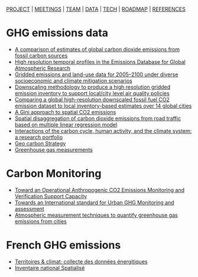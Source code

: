 [PROJECT](./index.html) | [MEETINGS](./meetings.html) | [TEAM](./team.html) | [DATA](./data.html)  | [TECH](./tech.html) | [ROADMAP](./roadmap.html) | [REFERENCES](./references.html)

# GHG emissions data

- [A comparison of estimates of global carbon dioxide emissions from fossil carbon sources](https://essd.copernicus.org/articles/12/1437/2020/)
- [High resolution temporal profiles in the Emissions Database for Global Atmospheric Research](https://www.nature.com/articles/s41597-020-0462-2)
- [Gridded emissions and land-use data for 2005–2100 under diverse socioeconomic and climate mitigation scenarios](https://www.nature.com/articles/sdata2018210)
- [Downscaling methodology to produce a high resolution gridded emission inventory to support local/city level air quality policies](https://op.europa.eu/fr/publication-detail/-/publication/420ec0d3-e138-11e6-ad7c-01aa75ed71a1/language-en)
- [Comparing a global high-resolution downscaled fossil fuel CO2 emission dataset to local inventory-based estimates over 14 global cities](https://cbmjournal.biomedcentral.com/articles/10.1186/s13021-020-00146-3)
- [A Gini approach to spatial CO2 emissions](https://journals.plos.org/plosone/article?id=10.1371/journal.pone.0242479)
- [Spatial disaggregation of carbon dioxide emissions from road traffic based on multiple linear regression model](https://www.sciencedirect.com/science/article/abs/pii/S1352231010009234)
- [Interactions of the carbon cycle, human activity, and the climate
system: a research portfolio](https://www.globalcarbonproject.org/global/pdf/Canadell_2010_Interactions%20of%20carbon%20cycle-human%20activity-climate%20-%20Research%20Portfolio.COSUST.pdf)
- [Geo carbon Strategy](https://www.globalcarbonproject.org/global/pdf/GEO_CARBONSTRATEGY_20101020.pdf)
- [Greenhouse gas measurements](https://niwa.co.nz/our-science/climate/information-and-resources/clivar/gases)

# Carbon Monitoring

- [Toward an Operational Anthropogenic CO2 Emissions Monitoring and Verification Support Capacity](https://journals.ametsoc.org/view/journals/bams/101/8/bamsD190017.xml)
- [Towards an International standard for Urban GHG Monitoring and assessment](https://ig3is.wmo.int/en/events/towards-international-standard-urban-ghg-monitoring-and-assessment)
- [Atmospheric measurement techniques to quantify greenhouse gas emissions from cities](http://yncenter.sites.yale.edu/sites/default/files/liu_zihe_october_2016_0.pdf)

# French GHG emissions

- [Territoires & climat: collecte des données énergitiques](https://www.territoires-climat.ademe.fr/ressource/615-230)
- [Inventaire national Spatialisé](http://emissions-air.developpement-durable.gouv.fr/map.html?name=metropole)
